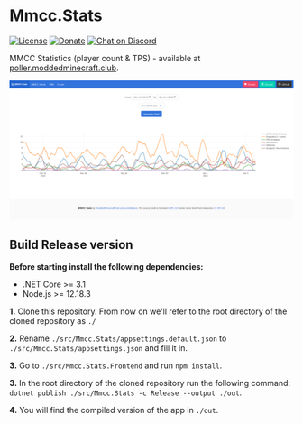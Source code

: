 # Mmcc.Stats

[![License](https://img.shields.io/github/license/ModdedMinecraftClub/Mmcc.Stats?color=blue)](https://github.com/ModdedMinecraftClub/Mmcc.Stats/blob/master/LICENSE) [![Donate](https://img.shields.io/badge/donate-PayPal-ff69b4)](https://www.moddedminecraft.club/store.php) [![Chat on Discord](https://discordapp.com/api/guilds/251491739322286081/widget.png)](https://discord.com/invite/8EgWdQC)

MMCC Statistics (player count & TPS) - available at [poller.moddedminecraft.club](https://poller.moddedminecraft.club/).

![screenshot](./screenshots/web_app.png)


## Build Release version

**Before starting install the following dependencies:**

- .NET Core >= 3.1
- Node.js >= 12.18.3

**1.** Clone this repository. From now on we'll refer to the root directory of the cloned repository as `./`

**2.** Rename `./src/Mmcc.Stats/appsettings.default.json` to `./src/Mmcc.Stats/appsettings.json` and fill it in.

**3.** Go to `./src/Mmcc.Stats.Frontend` and run `npm install`.

**3.** In the root directory of the cloned repository run the following command: `dotnet publish ./src/Mmcc.Stats -c Release --output ./out`.

**4.** You will find the compiled version of the app in `./out`.
